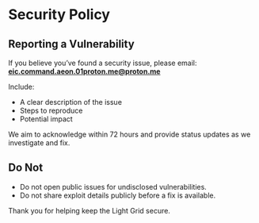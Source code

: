 # Security Policy

## Reporting a Vulnerability
If you believe you’ve found a security issue, please email:
**eic.command.aeon.01proton.me@proton.me**

Include:
- A clear description of the issue
- Steps to reproduce
- Potential impact

We aim to acknowledge within 72 hours and provide status updates as we investigate and fix.

## Do Not
- Do not open public issues for undisclosed vulnerabilities.
- Do not share exploit details publicly before a fix is available.

Thank you for helping keep the Light Grid secure.
